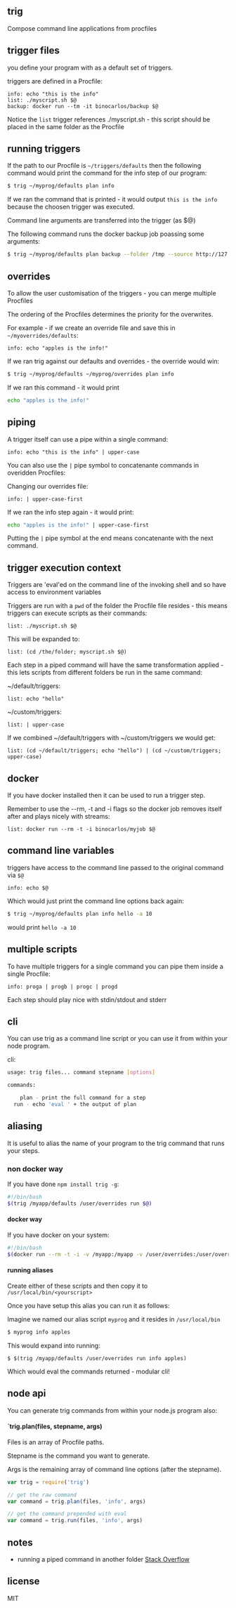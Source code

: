 ## trig

Compose command line applications from procfiles

## trigger files

you define your program with as a default set of triggers.

triggers are defined in a Procfile:

```
info: echo "this is the info"
list: ./myscript.sh $@
backup: docker run --tm -it binocarlos/backup $@
```

Notice the `list` trigger references ./myscript.sh - this script should be placed in the same folder as the Procfile

## running triggers

If the path to our Procfile is `~/triggers/defaults` then the following command would print the command for the info step of our program:

```bash
$ trig ~/myprog/defaults plan info
```

If we ran the command that is printed - it would output `this is the info` because the choosen trigger was executed.

Command line arguments are transferred into the trigger (as $@)

The following command runs the docker backup job poassing some arguments:

```bash
$ trig ~/myprog/defaults plan backup --folder /tmp --source http://127.0.0.1:95858
```

## overrides

To allow the user customisation of the triggers - you can merge multiple Procfiles

The ordering of the Procfiles determines the priority for the overwrites.

For example - if we create an override file and save this in `~/myoverrides/defaults`:

```
info: echo "apples is the info!"
```

If we ran trig against our defaults and overrides - the override would win:

```bash
$ trig ~/myprog/defaults ~/myprog/overrides plan info
```

If we ran this command - it would print 

```bash
echo "apples is the info!"
```

## piping

A trigger itself can use a pipe within a single command:

```
info: echo "this is the info" | upper-case
```

You can also use the `|` pipe symbol to concatenante commands in overidden Procfiles:

Changing our overrides file:

```
info: | upper-case-first
```

If we ran the info step again - it would print:

```bash
echo "apples is the info!" | upper-case-first
```

Putting the `|` pipe symbol at the end means concatenante with the next command.

## trigger execution context

Triggers are 'eval'ed on the command line of the invoking shell and so have access to environment variables

Triggers are run with a `pwd` of the folder the Procfile file resides - this means triggers can execute scripts as their commands:

```
list: ./myscript.sh $@
```

This will be expanded to:

```
list: (cd /the/folder; myscript.sh $@)
```

Each step in a piped command will have the same transformation applied - this lets scripts from different folders be run in the same command:

~/default/triggers:
```
list: echo "hello"
```

~/custom/triggers:
```
list: | upper-case
```

If we combined ~/default/triggers with ~/custom/triggers we would get:

```
list: (cd ~/default/triggers; echo "hello") | (cd ~/custom/triggers; upper-case)
```

## docker

If you have docker installed then it can be used to run a trigger step.

Remember to use the --rm, -t and -i flags so the docker job removes itself after and plays nicely with streams:

```
list: docker run --rm -t -i binocarlos/myjob $@
```

## command line variables

triggers have access to the command line passed to the original command via `$@`

```
info: echo $@
```

Which would just print the command line options back again:

```bash
$ trig ~/myprog/defaults plan info hello -a 10
```

would print `hello -a 10`

## multiple scripts

To have multiple triggers for a single command you can pipe them inside a single Procfile:

```
info: proga | progb | progc | progd
```

Each step should play nice with stdin/stdout and stderr

## cli

You can use trig as a command line script or you can use it from within your node program.

cli:

```bash
usage: trig files... command stepname [options]

commands:

	plan - print the full command for a step 
  run - echo 'eval ' + the output of plan

```

## aliasing

It is useful to alias the name of your program to the trig command that runs your steps.

### non docker way

If you have done `npm install trig -g`:

```bash
#!/bin/bash
$(trig /myapp/defaults /user/overrides run $@)
```

#### docker way

If you have docker on your system:

```bash
#!/bin/bash
$(docker run --rm -t -i -v /myapp:/myapp -v /user/overrides:/user/overrides binocarlos/trig /myapp/defaults /user/overrides/triggers run $@)
```

#### running aliases

Create either of these scripts and then copy it to `/usr/local/bin/<yourscript>`

Once you have setup this alias you can run it as follows:

Imagine we named our alias script `myprog` and it resides in `/usr/local/bin`

```bash
$ myprog info apples
```

This would expand into running:

```
$ $(trig /myapp/defaults /user/overrides run info apples)
```

Which would eval the commands returned - modular cli!

## node api

You can generate trig commands from within your node.js program also:

#### `trig.plan(files, stepname, args)

Files is an array of Procfile paths.

Stepname is the command you want to generate.

Args is the remaining array of command line options (after the stepname).

```js
var trig = require('trig')

// get the raw command
var command = trig.plan(files, 'info', args)

// get the command prepended with eval
var command = trig.run(files, 'info', args)
```

## notes

 * running a piped command in another folder [Stack Overflow](http://stackoverflow.com/questions/9394896/can-i-pipe-between-commands-and-run-the-programs-from-different-directories)

## license

MIT